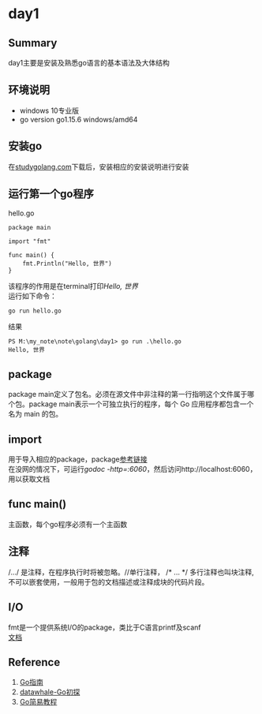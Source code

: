 # day1
## Summary
day1主要是安装及熟悉go语言的基本语法及大体结构
## 环境说明
* windows 10专业版
* go version go1.15.6 windows/amd64
## 安装go
在[studygolang.com](https://studygolang.com/dl)下载后，安装相应的安装说明进行安装
## 运行第一个go程序
hello.go
```
package main

import "fmt"

func main() {
	fmt.Println("Hello, 世界")
}
```
该程序的作用是在terminal打印*Hello, 世界*  
运行如下命令：  
```
go run hello.go
```
结果
```
PS M:\my_note\note\golang\day1> go run .\hello.go
Hello, 世界
```

## package
package main定义了包名。必须在源文件中非注释的第一行指明这个文件属于哪个包。package main表示一个可独立执行的程序，每个 Go 应用程序都包含一个名为 main 的包。
## import
用于导入相应的package，package[参考链接](https://golang.org/pkg/)  
在没网的情况下，可运行*godoc -http=:6060*，然后访问http://localhost:6060，用以获取文档
## func main()
主函数，每个go程序必须有一个主函数
## 注释
/.../ 是注释，在程序执行时将被忽略。//单行注释， /* ... */ 多行注释也叫块注释,不可以嵌套使用，一般用于包的文档描述或注释成块的代码片段。
## I/O
fmt是一个提供系统I/O的package，类比于C语言printf及scanf  
[文档](https://golang.org/pkg/fmt/)

## Reference
1. [Go指南](https://tour.go-zh.org/list)
2. [datawhale-Go初探](https://github.com/datawhalechina/go-talent/blob/master/0.Go%E5%88%9D%E6%8E%A2.md)
3. [Go简易教程](https://learnku.com/docs/the-little-go-book/imports/3302)